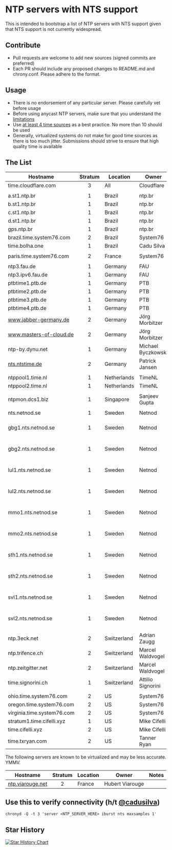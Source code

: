 # NTP servers with NTS support

This is intended to bootstrap a list of NTP servers with NTS support given that NTS support is not currently widespread.

## Contribute
- Pull requests are welcome to add new sources (signed commits are preferred)
- Each PR should include any proposed changes to README.md and chrony.conf. Please adhere to the format.

## Usage
- There is no endorsement of any particular server. Please carefully vet before usage
- Before using anycast NTP servers, make sure that you understand the [limitations](https://www.rfc-editor.org/rfc/rfc8633.html#page-17)
- Use [at least 4 time sources](https://support.ntp.org/Support/SelectingOffsiteNTPServers#Upstream_Time_Server_Quantity) as a best practice. No more than 10 should be used
- Generally, virtualized systems do not make for good time sources as there is too much jitter. Submissions should strive to ensure that high quality time is available 

## The List
|Hostname|Stratum|Location|Owner|Notes|
|---|:---:|---|---|---|
|time.cloudflare.com|3|All|Cloudflare|Anycast|
||
|a.st1.ntp.br|1|Brazil|ntp.br||
|b.st1.ntp.br|1|Brazil|ntp.br||
|c.st1.ntp.br|1|Brazil|ntp.br||
|d.st1.ntp.br|1|Brazil|ntp.br||
|gps.ntp.br|1|Brazil|ntp.br||
|brazil.time.system76.com|2|Brazil|System76||
|time.bolha.one|1|Brazil|Cadu Silva||
||
|paris.time.system76.com|2|France|System76||
||
|ntp3.fau.de|1|Germany|FAU||
|ntp3.ipv6.fau.de|1|Germany|FAU|IPv6 only|
|ptbtime1.ptb.de|1|Germany|PTB||
|ptbtime2.ptb.de|1|Germany|PTB||
|ptbtime3.ptb.de|1|Germany|PTB||
|ptbtime4.ptb.de|1|Germany|PTB||
|www.jabber-germany.de|2|Germany|Jörg Morbitzer||
|www.masters-of-cloud.de|2|Germany|Jörg Morbitzer||
|ntp-by.dynu.net|1|Germany|Michael Byczkowski||
|[nts.ntstime.de](https://ntstime.de)|2|Germany|Patrick Jansen||
||
|ntppool1.time.nl|1|Netherlands|TimeNL||
|ntppool2.time.nl|1|Netherlands|TimeNL||
||
|ntpmon.dcs1.biz|1|Singapore|Sanjeev Gupta||
||
|nts.netnod.se|1|Sweden|Netnod|Anycast|
|gbg1.nts.netnod.se|1|Sweden|Netnod|For users close to Göteborg|
|gbg2.nts.netnod.se|1|Sweden|Netnod|For users close to Göteborg|
|lul1.nts.netnod.se|1|Sweden|Netnod|For users close to Luleå|
|lul2.nts.netnod.se|1|Sweden|Netnod|For users close to Luleå|
|mmo1.nts.netnod.se|1|Sweden|Netnod|For users close to Malmö|
|mmo2.nts.netnod.se|1|Sweden|Netnod|For users close to Malmö|
|sth1.nts.netnod.se|1|Sweden|Netnod|For users close to Stockholm|
|sth2.nts.netnod.se|1|Sweden|Netnod|For users close to Stockholm|
|svl1.nts.netnod.se|1|Sweden|Netnod|For users close to Sundsvall|
|svl2.nts.netnod.se|1|Sweden|Netnod|For users close to Sundsvall|
||
|ntp.3eck.net|2|Switzerland|Adrian Zaugg||
|ntp.trifence.ch|2|Switzerland|Marcel Waldvogel||
|ntp.zeitgitter.net|2|Switzerland|Marcel Waldvogel||
|time.signorini.ch|1|Switzerland|Attilio Signorini||
||
|ohio.time.system76.com|2|US|System76||
|oregon.time.system76.com|2|US|System76||
|virginia.time.system76.com|2|US|System76||
|stratum1.time.cifelli.xyz|1|US|Mike Cifelli||
|time.cifelli.xyz|2|US|Mike Cifelli||
|time.txryan.com|2|US|Tanner Ryan||

The following servers are known to be virtualized and may be less accurate. YMMV.

|Hostname|Stratum|Location|Owner|Notes|
|---|:---:|---|---|---|
|[ntp.viarouge.net](http://ntp.viarouge.net)|2|France|Hubert Viarouge||

## Use this to verify connectivity (h/t [@cadusilva](https://github.com/cadusilva))
`chronyd -Q -t 3 'server <NTP_SERVER_HERE> iburst nts maxsamples 1'`

## Star History
<a href="https://star-history.com/#jauderho/nts-servers&Timeline">
  <picture>
    <source media="(prefers-color-scheme: dark)" srcset="https://api.star-history.com/svg?repos=jauderho/nts-servers&type=Date&theme=dark" />
    <source media="(prefers-color-scheme: light)" srcset="https://api.star-history.com/svg?repos=jauderho/nts-servers&type=Date" />
    <img alt="Star History Chart" src="https://api.star-history.com/svg?repos=jauderho/nts-servers&type=Date" />
  </picture>
</a>
